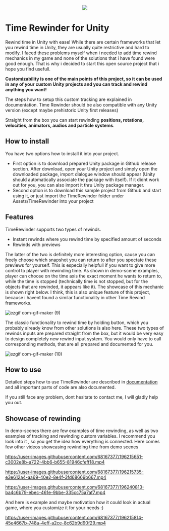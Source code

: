 </p>
<p align="center">
  <img src="https://user-images.githubusercontent.com/68167377/196243323-3509d486-b9dd-4575-9753-134ab1b39de2.png"/>
</p>

# Time Rewinder for Unity

Rewind time in Unity with ease! While there are certain frameworks that let you rewind time in Unity, they are usually quite restrictive and hard to modify. I faced these problems myself when i needed to add time rewind mechanics in my game and none of the solutions that i have found were good enough. That is why i decided to start this open source project that i hope you find usefull. 

**Customizability is one of the main points of this project, so it can be used in any of your custom Unity projects and you can track and rewind anything you want!**

The steps how to setup this custom tracking are explained in documentation. Time Rewinder should be also compatible with any Unity version (except maybe prehistoric Unity first releases)

Straight from the box you can start rewinding **positions, rotations, velocities, animators, audios and particle systems**.

## How to install

You have two options how to install it into your project.

- First option is to download prepared Unity package in Github release section. After download, open your Unity project and simply open the downloaded package, import dialogue window should appear (Unity should automatically associate the package with itself). If it didnt work out for you, you can also import it thru Unity package manager.
- Second option is to download this sample project from Github and start using it, or just import the TimeRewinder folder under Assets/TimeRewinder into your project

## Features

TimeRewinder supports two types of rewinds.

- Instant rewinds where you rewind time by specified amount of seconds
- Rewinds with previews

The latter of the two is definitely more interesting option, cause you can freely choose which snapshot you can return to after you spectate these previews for yourself. This is especially helpfull if you want to give more control to player with rewinding time. As shown in demo-scene examples, player can choose on the time axis the exact moment he wants to return to, while the time is stopped (technically time is not stopped, but for the objects that are rewinded, it appears like it). The showcase of this mechanic is shown right below. I think, this is also unique feature of this project, because i havent found a similar functionality in other Time Rewind frameworks.

![ezgif com-gif-maker (9)](https://user-images.githubusercontent.com/68167377/196203578-a476d5b1-5314-49bd-933d-904eba1dd51a.gif)

The classic functionality to rewind time by holding button, which you probably already know from other solutions is also here. These two types of rewinds inputs are prepared straight from the box, but it would be very easy to design completely new rewind input system. You would only have to call corresponding methods, that are all prepared and documented for you.

![ezgif com-gif-maker (10)](https://user-images.githubusercontent.com/68167377/196241351-b1c05483-79e1-4554-8fc2-d4f6efc69b14.gif)


## How to use

Detailed steps how to use TimeRewinder are described in [documentation](https://github.com/SitronX/UnityTimeRewinder/blob/main/Assets/TimeRewinder/Documentation/Unity%20Time%20Rewinder.pdf) and all important parts of code are also documented.

If you still face any problem, dont hesitate to contact me, I will gladly help you out.

## Showcase of rewinding


In demo-scenes there are few examples of time rewinding, as well as two examples of tracking and rewinding custom variables. I recommend you look into it , so you get the idea how everything is connected. Here comes few other videos showcasing rewinding time from demo scenes



https://user-images.githubusercontent.com/68167377/196215651-c3002e8b-a722-4bb6-b655-81946cfeff18.mp4

https://user-images.githubusercontent.com/68167377/196215735-e3e612a4-aa69-40e2-8e4f-3fd68669b667.mp4

https://user-images.githubusercontent.com/68167377/196240813-ba4c6b79-ebec-461e-9bbe-335cc75a7af7.mp4



And here is example and maybe motivation how it could look in actual game, where you customize it for your needs :)



https://user-images.githubusercontent.com/68167377/196215814-45e4667b-748a-4eff-a2ce-8c62b9d90f29.mp4



